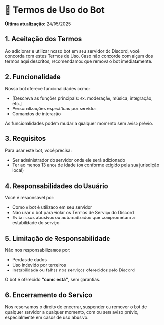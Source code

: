 # 📄 Termos de Uso do Bot

**Última atualização:** 24/05/2025

## 1. Aceitação dos Termos

Ao adicionar e utilizar nosso bot em seu servidor do Discord, você concorda com estes Termos de Uso. Caso não concorde com algum dos termos aqui descritos, recomendamos que remova o bot imediatamente.

## 2. Funcionalidade

Nosso bot oferece funcionalidades como:

* \[Descreva as funções principais: ex. moderação, música, integração, etc.]
* Personalizações específicas por servidor
* Comandos de interação

As funcionalidades podem mudar a qualquer momento sem aviso prévio.

## 3. Requisitos

Para usar este bot, você precisa:

* Ser administrador do servidor onde ele será adicionado
* Ter ao menos 13 anos de idade (ou conforme exigido pela sua jurisdição local)

## 4. Responsabilidades do Usuário

Você é responsável por:

* Como o bot é utilizado em seu servidor
* Não usar o bot para violar os Termos de Serviço do Discord
* Evitar usos abusivos ou automatizados que comprometam a estabilidade do serviço

## 5. Limitação de Responsabilidade

Não nos responsabilizamos por:

* Perdas de dados
* Uso indevido por terceiros
* Instabilidade ou falhas nos serviços oferecidos pelo Discord

O bot é oferecido **"como está"**, sem garantias.

## 6. Encerramento do Serviço

Nos reservamos o direito de encerrar, suspender ou remover o bot de qualquer servidor a qualquer momento, com ou sem aviso prévio, especialmente em casos de uso abusivo.
